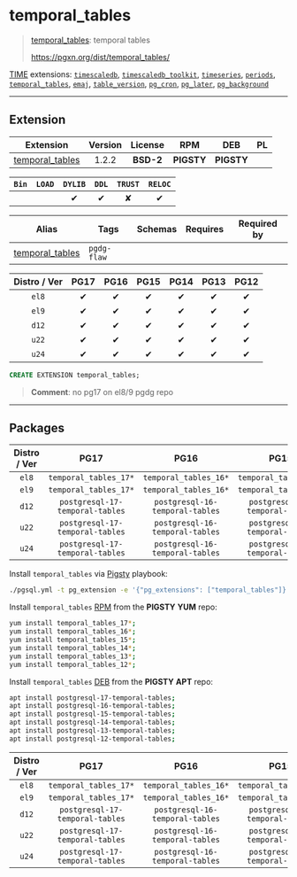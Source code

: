 # temporal_tables


> [temporal_tables](https://pgxn.org/dist/temporal_tables/): temporal tables
>
> https://pgxn.org/dist/temporal_tables/





[TIME](/time) extensions: [`timescaledb`](/timescaledb), [`timescaledb_toolkit`](/timescaledb_toolkit), [`timeseries`](/timeseries), [`periods`](/periods), [`temporal_tables`](/temporal_tables), [`emaj`](/emaj), [`table_version`](/table_version), [`pg_cron`](/pg_cron), [`pg_later`](/pg_later), [`pg_background`](/pg_background)


-------
## Extension


| Extension | Version | License | RPM | DEB | PL |
|-----------|:-------:|:-------:|:---:|:---:|:--:|
| [temporal_tables](https://pgxn.org/dist/temporal_tables/) | 1.2.2 | **<span class="tcblue">BSD-2</span>** | **<span class="tcwarn">PIGSTY</span>** | **<span class="tcwarn">PIGSTY</span>** |  |



| `Bin` | `LOAD` | `DYLIB` | `DDL` | `TRUST` | `RELOC` |
|:-----:|:------:|:-------:|:-----:|:-------:|:-------:|
|  |  | <span class="tcblue">✔</span> | <span class="tcblue">✔</span> | <span class="tcwarn">✘</span> | <span class="tcblue">✔</span> |



| Alias | Tags | Schemas | Requires | Required by |
|-------|------|---------|----------|-------------|
| [temporal_tables](/temporal_tables) | `pgdg-flaw` |  |  |  |



| Distro / Ver | PG17 | PG16 | PG15 | PG14 | PG13 | PG12 |
|:------------:|:----:|:----:|:----:|:----:|:----:|:----:|
| `el8` | <span class="tcblue">✔</span> | <span class="tcblue">✔</span> | <span class="tcblue">✔</span> | <span class="tcblue">✔</span> | <span class="tcblue">✔</span> | <span class="tcblue">✔</span> |
| `el9` | <span class="tcblue">✔</span> | <span class="tcblue">✔</span> | <span class="tcblue">✔</span> | <span class="tcblue">✔</span> | <span class="tcblue">✔</span> | <span class="tcblue">✔</span> |
| `d12` | <span class="tcblue">✔</span> | <span class="tcblue">✔</span> | <span class="tcblue">✔</span> | <span class="tcblue">✔</span> | <span class="tcblue">✔</span> | <span class="tcblue">✔</span> |
| `u22` | <span class="tcblue">✔</span> | <span class="tcblue">✔</span> | <span class="tcblue">✔</span> | <span class="tcblue">✔</span> | <span class="tcblue">✔</span> | <span class="tcblue">✔</span> |
| `u24` | <span class="tcblue">✔</span> | <span class="tcblue">✔</span> | <span class="tcblue">✔</span> | <span class="tcblue">✔</span> | <span class="tcblue">✔</span> | <span class="tcblue">✔</span> |





```sql
CREATE EXTENSION temporal_tables;
```
> **Comment**: no pg17 on el8/9 pgdg repo
-----------


## Packages


| Distro / Ver | PG17 | PG16 | PG15 | PG14 | PG13 | PG12 |
|:------------:|:----:|:----:|:----:|:----:|:----:|:----:|
| `el8` | `temporal_tables_17*` | `temporal_tables_16*` | `temporal_tables_15*` | `temporal_tables_14*` | `temporal_tables_13*` | `temporal_tables_12*` |
| `el9` | `temporal_tables_17*` | `temporal_tables_16*` | `temporal_tables_15*` | `temporal_tables_14*` | `temporal_tables_13*` | `temporal_tables_12*` |
| `d12` | `postgresql-17-temporal-tables` | `postgresql-16-temporal-tables` | `postgresql-15-temporal-tables` | `postgresql-14-temporal-tables` | `postgresql-13-temporal-tables` | `postgresql-12-temporal-tables` |
| `u22` | `postgresql-17-temporal-tables` | `postgresql-16-temporal-tables` | `postgresql-15-temporal-tables` | `postgresql-14-temporal-tables` | `postgresql-13-temporal-tables` | `postgresql-12-temporal-tables` |
| `u24` | `postgresql-17-temporal-tables` | `postgresql-16-temporal-tables` | `postgresql-15-temporal-tables` | `postgresql-14-temporal-tables` | `postgresql-13-temporal-tables` | `postgresql-12-temporal-tables` |



Install `temporal_tables` via [Pigsty](https://pigsty.io/docs/pgext/usage/install/) playbook:

```bash
./pgsql.yml -t pg_extension -e '{"pg_extensions": ["temporal_tables"]}'
```


Install `temporal_tables` [RPM](/rpm) from the **<span class="tcwarn">PIGSTY</span>** **YUM** repo:

```bash
yum install temporal_tables_17*;
yum install temporal_tables_16*;
yum install temporal_tables_15*;
yum install temporal_tables_14*;
yum install temporal_tables_13*;
yum install temporal_tables_12*;
```


Install `temporal_tables` [DEB](/deb) from the **<span class="tcwarn">PIGSTY</span>** **APT** repo:

```bash
apt install postgresql-17-temporal-tables;
apt install postgresql-16-temporal-tables;
apt install postgresql-15-temporal-tables;
apt install postgresql-14-temporal-tables;
apt install postgresql-13-temporal-tables;
apt install postgresql-12-temporal-tables;
```




| Distro / Ver | PG17 | PG16 | PG15 | PG14 | PG13 | PG12 |
|:------------:|:----:|:----:|:----:|:----:|:----:|:----:|
| `el8` | `temporal_tables_17*` | `temporal_tables_16*` | `temporal_tables_15*` | `temporal_tables_14*` | `temporal_tables_13*` | `temporal_tables_12*` |
| `el9` | `temporal_tables_17*` | `temporal_tables_16*` | `temporal_tables_15*` | `temporal_tables_14*` | `temporal_tables_13*` | `temporal_tables_12*` |
| `d12` | `postgresql-17-temporal-tables` | `postgresql-16-temporal-tables` | `postgresql-15-temporal-tables` | `postgresql-14-temporal-tables` | `postgresql-13-temporal-tables` | `postgresql-12-temporal-tables` |
| `u22` | `postgresql-17-temporal-tables` | `postgresql-16-temporal-tables` | `postgresql-15-temporal-tables` | `postgresql-14-temporal-tables` | `postgresql-13-temporal-tables` | `postgresql-12-temporal-tables` |
| `u24` | `postgresql-17-temporal-tables` | `postgresql-16-temporal-tables` | `postgresql-15-temporal-tables` | `postgresql-14-temporal-tables` | `postgresql-13-temporal-tables` | `postgresql-12-temporal-tables` |





